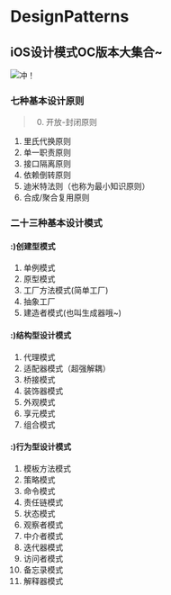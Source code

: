 # DesignPatterns
## iOS设计模式OC版本大集合~
![冲！](https://timgsa.baidu.com/timg?image&quality=80&size=b9999_10000&sec=1599287647307&di=6f740b3e59c2158613fa7bf16a6ba0f8&imgtype=0&src=http%3A%2F%2Fimg4.imgtn.bdimg.com%2Fit%2Fu%3D2739512004%2C1810075783%26fm%3D214%26gp%3D0.jpg)
### 七种基本设计原则
>0. 开放-封闭原则
1. 里氏代换原则
2. 单一职责原则
3. 接口隔离原则
4. 依赖倒转原则
5. 迪米特法则（也称为最小知识原则）
6. 合成/聚合复用原则
　　
  
### 二十三种基本设计模式

#### :)创建型模式
1. 单例模式
2. 原型模式
3. 工厂方法模式(简单工厂)
4. 抽象工厂
5. 建造者模式(也叫生成器哦~)
   
#### :)结构型设计模式
1. 代理模式
2. 适配器模式（超强解耦）
3. 桥接模式
4. 装饰器模式
5. 外观模式
6. 享元模式
7. 组合模式
    
#### :)行为型设计模式
1. 模板方法模式
2. 策略模式
3. 命令模式
4. 责任链模式
5. 状态模式
6. 观察者模式
7. 中介者模式
8. 迭代器模式
9. 访问者模式
10. 备忘录模式
11. 解释器模式
